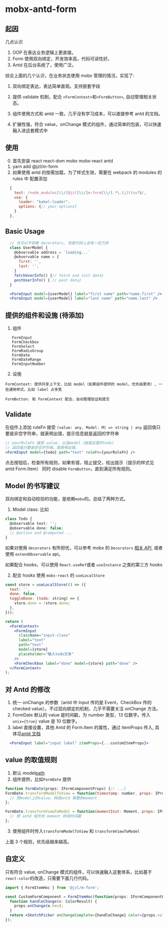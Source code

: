 # mobx-antd-form

## 起因

几点认识

1. OOP 在表达业务逻辑上更直接。
2. Form 使用双向绑定，开发效率高，代码可读性好。
3. Antd 在后台系统了，使用广泛。

综合上面的几个认识，在业务状态使用 mobx 管理的情况，实现了:

1. 双向绑定表达，表达简单直观。支持嵌套字段

2. 提供 validate 机制，配合 `<FormContext>`和`<FormButton>`, 自动管理相关状态。

3. 组件使用方式和 antd 一致，几乎没有学习成本，可以直接参考 antd 的文档。

4. 扩展性强，符合 value，onChange 模式的组件，通过简单的包装，可以快速融入进这套模式中

## 使用

0. 首先安装 react react-dom mobx mobx-react antd
1. yarn add @jzl/m-form
1. 如果使用 antd 的按需加载，为了样式生效，需要在 webpack 的 modules 的 rules 中 配置添加

```js
  {
    test: /node_modules[\\/]@jzl[\\/]m-form[\\/].*\.(j|t)sx?$/,
    use: {
      loader: "babel-loader",
      options: {// your options}
    }
  },
```

## Basic Usage

```jsx
  // 也可以不依赖 decorators, 但是代码上会有一定冗余
  class UserModel {
    @observable address = `loading...`
    @observable name = {
      first: '',
      last: '',
    }
    fetchUserInfo() {// fetch and init data}
    postUserInfo() { // post data}
  }

  <FormInput model={userModel} label="first name" path="name.first" />
  <FormInput model={userModel} label="last name" path="name.last" />
```

## 提供的组件和设施 (待添加)

1. 组件

```
   FormInput
   FormCheckbox
   FormSelect
   FormRadioGroup
   FormDate
   FormDateRange
   FormInputNumber
```

2. 设施

```
FormContext: 提供共享上下文，比如 model（如果组件提供的 model，优先级更改）, 一些通用样式，比如 label 占多宽

FormButton: 和 FormContext 配合，自动管理验证和提交
```

## Validate

在组件上添加 ruleFn 接受 `(value: any, Model: M) => string | any`
返回值只要是非空字符串，就表明出错，提示信息就是返回的字符串

```jsx
// yourRuleFn 接受 value, 以及model（就是这里的todo)
// 返回值只要是非空字符串，就表明出错，
<FormInput model={todo} path="text" ruleFn={yourRuleFn} />
```

点击按钮后，检查所有规则，如果有错，阻止提交，给出提示（提示的样式见 antd Form.Item） 同时 disable `FormButton`，直到满足所有规则。

## Model 的书写建议

双向绑定和自动校验的功能，是依赖`mobx`的。总结了两种方式。

1. Model class: 比如

```ts
class Todo {
  @observable text: '';
  @observable done: false;
  // @action and @computed ...
}
```

如果对使用 `decorators` 有所担忧，可以参考 mobx 的 `Decorators` [相关 API](https://mobx.js.org/refguide/modifiers.html), 或者使用 `extendObservable` api。

如果配合 hooks，可以使用 `React.useRef`或者 `useInstance` 之类的第三方 hooks

2. 配合 hooks
   使用 `mobx-react` 的 `useLocalStore`

```jsx
const store = useLocalStore(() => ({
  text: '',
  done: false,
  toggleDone: (todo: string) => {
    store.done = !store.done;
  },
}));

return (
  <FormContext>
    <FormInput
      className="input-class"
      label="text"
      path="text"
      model={store}
      placeholder="输入todo文本"
    />
    <FormCheckbox label="done" model={store} path="done" />
  </FormContext>
);
```

## 对 Antd 的修改

1. 统一 onChange 的参数（antd 中 Input 传的是 Event，CheckBox 传的 checked value）。不过双向绑定的机制，几乎不需要关注 onChange 方法。
2. FormDate 默认的 value 是时间戳，为 number 类型，13 位数字。传入 `unix={true}` value 是 10 位数字。
3. label 直接设置，其他 Antd 的 Form.Item 的属性，通过 itemProps 传入, 具体见[antd 文档](https://ant.design/components/form-cn/#Form.Item)

```jsx
  <FormInput label="input label" itemProps={...customItemProps}>
```

## value 的取值规则

1. 默认 model[path](path支持嵌套)
2. 组件提供，比如`FormDate` 提供

```jsx
function FormDate(props: IFormComponentProps) {// ...}
FormDate.transformModelToView = function(timestamp: number, props: IProps) {
  // 把model上的value，转成antd 需要的moment
};

FormDate.transformViewToModel = function(momentInst: Moment, props: IProps) {
  // 把 antd 组件的 moment 转成时间戳
};
```

3. 使用组件时传入`transformModelToView` 和 `transformViewToModel`

上面 3 个规则，优先级越来越高。

## 自定义

只有符合 value, onChange 模式的组件，可以快速融入这套体系，比如基于`react-color`的改造，只需要下面几行代码。

```jsx
import { FormItemHoc } from '@jzl/m-form';

const CustomFormComponent = FormItemHoc(function(props: IFormComponentProps) {
  function handleChange(e: ColorResult) {
    props.onChange(e.hex);
  }
  return <SketchPicker onChangeComplete={handleChange} color={props.value} />;
});
```
